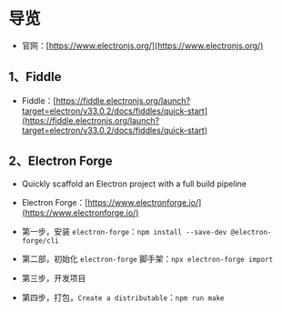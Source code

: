 # 导览

- 官网：[https://www.electronjs.org/](https://www.electronjs.org/)

## 1、Fiddle

- Fiddle：[https://fiddle.electronjs.org/launch?target=electron/v33.0.2/docs/fiddles/quick-start](https://fiddle.electronjs.org/launch?target=electron/v33.0.2/docs/fiddles/quick-start)

## 2、Electron Forge

- Quickly scaffold an Electron project with a full build pipeline

- Electron Forge：[https://www.electronforge.io/](https://www.electronforge.io/)

- 第一步，安装 `electron-forge`：`npm install --save-dev @electron-forge/cli`
- 第二部，初始化 `electron-forge` 脚手架：`npx electron-forge import`

- 第三步，开发项目

- 第四步，打包，`Create a distributable`：`npm run make`
